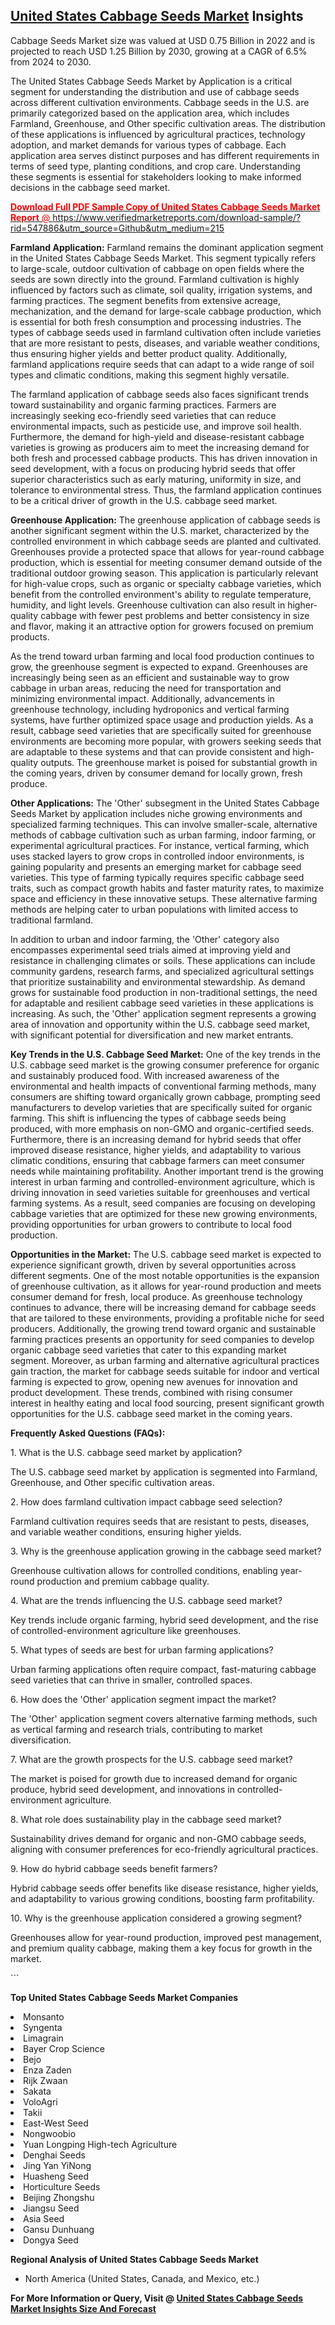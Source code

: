 <h2><a href="https://www.verifiedmarketreports.com/download-sample/?rid=547886&amp;utm_source=Github&amp;utm_medium=215" target="_blank">United States Cabbage Seeds Market</a> Insights</h2><p>Cabbage Seeds Market size was valued at USD 0.75 Billion in 2022 and is projected to reach USD 1.25 Billion by 2030, growing at a CAGR of 6.5% from 2024 to 2030.</p><p><p>The United States Cabbage Seeds Market by Application is a critical segment for understanding the distribution and use of cabbage seeds across different cultivation environments. Cabbage seeds in the U.S. are primarily categorized based on the application area, which includes Farmland, Greenhouse, and Other specific cultivation areas. The distribution of these applications is influenced by agricultural practices, technology adoption, and market demands for various types of cabbage. Each application area serves distinct purposes and has different requirements in terms of seed type, planting conditions, and crop care. Understanding these segments is essential for stakeholders looking to make informed decisions in the cabbage seed market.</p><p><a href="#download-sample"><p><span class=""><span style="color: #ff0000;"><strong>Download Full PDF Sample Copy of United States Cabbage Seeds Market Report</strong> @ </span><a href="https://www.verifiedmarketreports.com/download-sample/?rid=547886&amp;utm_source=Github&amp;utm_medium=215" target="_blank">https://www.verifiedmarketreports.com/download-sample/?rid=547886&amp;utm_source=Github&amp;utm_medium=215</a></span></p></a></p><p><strong>Farmland Application:</strong> Farmland remains the dominant application segment in the United States Cabbage Seeds Market. This segment typically refers to large-scale, outdoor cultivation of cabbage on open fields where the seeds are sown directly into the ground. Farmland cultivation is highly influenced by factors such as climate, soil quality, irrigation systems, and farming practices. The segment benefits from extensive acreage, mechanization, and the demand for large-scale cabbage production, which is essential for both fresh consumption and processing industries. The types of cabbage seeds used in farmland cultivation often include varieties that are more resistant to pests, diseases, and variable weather conditions, thus ensuring higher yields and better product quality. Additionally, farmland applications require seeds that can adapt to a wide range of soil types and climatic conditions, making this segment highly versatile.<p>The farmland application of cabbage seeds also faces significant trends toward sustainability and organic farming practices. Farmers are increasingly seeking eco-friendly seed varieties that can reduce environmental impacts, such as pesticide use, and improve soil health. Furthermore, the demand for high-yield and disease-resistant cabbage varieties is growing as producers aim to meet the increasing demand for both fresh and processed cabbage products. This has driven innovation in seed development, with a focus on producing hybrid seeds that offer superior characteristics such as early maturing, uniformity in size, and tolerance to environmental stress. Thus, the farmland application continues to be a critical driver of growth in the U.S. cabbage seed market.</p><p><strong>Greenhouse Application:</strong> The greenhouse application of cabbage seeds is another significant segment within the U.S. market, characterized by the controlled environment in which cabbage seeds are planted and cultivated. Greenhouses provide a protected space that allows for year-round cabbage production, which is essential for meeting consumer demand outside of the traditional outdoor growing season. This application is particularly relevant for high-value crops, such as organic or specialty cabbage varieties, which benefit from the controlled environment's ability to regulate temperature, humidity, and light levels. Greenhouse cultivation can also result in higher-quality cabbage with fewer pest problems and better consistency in size and flavor, making it an attractive option for growers focused on premium products.<p>As the trend toward urban farming and local food production continues to grow, the greenhouse segment is expected to expand. Greenhouses are increasingly being seen as an efficient and sustainable way to grow cabbage in urban areas, reducing the need for transportation and minimizing environmental impact. Additionally, advancements in greenhouse technology, including hydroponics and vertical farming systems, have further optimized space usage and production yields. As a result, cabbage seed varieties that are specifically suited for greenhouse environments are becoming more popular, with growers seeking seeds that are adaptable to these systems and that can provide consistent and high-quality outputs. The greenhouse market is poised for substantial growth in the coming years, driven by consumer demand for locally grown, fresh produce.</p><p><strong>Other Applications:</strong> The 'Other' subsegment in the United States Cabbage Seeds Market by application includes niche growing environments and specialized farming techniques. This can involve smaller-scale, alternative methods of cabbage cultivation such as urban farming, indoor farming, or experimental agricultural practices. For instance, vertical farming, which uses stacked layers to grow crops in controlled indoor environments, is gaining popularity and presents an emerging market for cabbage seed varieties. This type of farming typically requires specific cabbage seed traits, such as compact growth habits and faster maturity rates, to maximize space and efficiency in these innovative setups. These alternative farming methods are helping cater to urban populations with limited access to traditional farmland.<p>In addition to urban and indoor farming, the 'Other' category also encompasses experimental seed trials aimed at improving yield and resistance in challenging climates or soils. These applications can include community gardens, research farms, and specialized agricultural settings that prioritize sustainability and environmental stewardship. As demand grows for sustainable food production in non-traditional settings, the need for adaptable and resilient cabbage seed varieties in these applications is increasing. As such, the 'Other' application segment represents a growing area of innovation and opportunity within the U.S. cabbage seed market, with significant potential for diversification and new market entrants.</p><p><strong>Key Trends in the U.S. Cabbage Seed Market:</strong> One of the key trends in the U.S. cabbage seed market is the growing consumer preference for organic and sustainably produced food. With increased awareness of the environmental and health impacts of conventional farming methods, many consumers are shifting toward organically grown cabbage, prompting seed manufacturers to develop varieties that are specifically suited for organic farming. This shift is influencing the types of cabbage seeds being produced, with more emphasis on non-GMO and organic-certified seeds. Furthermore, there is an increasing demand for hybrid seeds that offer improved disease resistance, higher yields, and adaptability to various climatic conditions, ensuring that cabbage farmers can meet consumer needs while maintaining profitability. Another important trend is the growing interest in urban farming and controlled-environment agriculture, which is driving innovation in seed varieties suitable for greenhouses and vertical farming systems. As a result, seed companies are focusing on developing cabbage varieties that are optimized for these new growing environments, providing opportunities for urban growers to contribute to local food production.<p><strong>Opportunities in the Market:</strong> The U.S. cabbage seed market is expected to experience significant growth, driven by several opportunities across different segments. One of the most notable opportunities is the expansion of greenhouse cultivation, as it allows for year-round production and meets consumer demand for fresh, local produce. As greenhouse technology continues to advance, there will be increasing demand for cabbage seeds that are tailored to these environments, providing a profitable niche for seed producers. Additionally, the growing trend toward organic and sustainable farming practices presents an opportunity for seed companies to develop organic cabbage seed varieties that cater to this expanding market segment. Moreover, as urban farming and alternative agricultural practices gain traction, the market for cabbage seeds suitable for indoor and vertical farming is expected to grow, opening new avenues for innovation and product development. These trends, combined with rising consumer interest in healthy eating and local food sourcing, present significant growth opportunities for the U.S. cabbage seed market in the coming years.</p><p><strong>Frequently Asked Questions (FAQs):</strong></p><p>1. What is the U.S. cabbage seed market by application?</p><p>The U.S. cabbage seed market by application is segmented into Farmland, Greenhouse, and Other specific cultivation areas.</p><p>2. How does farmland cultivation impact cabbage seed selection?</p><p>Farmland cultivation requires seeds that are resistant to pests, diseases, and variable weather conditions, ensuring higher yields.</p><p>3. Why is the greenhouse application growing in the cabbage seed market?</p><p>Greenhouse cultivation allows for controlled conditions, enabling year-round production and premium cabbage quality.</p><p>4. What are the trends influencing the U.S. cabbage seed market?</p><p>Key trends include organic farming, hybrid seed development, and the rise of controlled-environment agriculture like greenhouses.</p><p>5. What types of seeds are best for urban farming applications?</p><p>Urban farming applications often require compact, fast-maturing cabbage seed varieties that can thrive in smaller, controlled spaces.</p><p>6. How does the 'Other' application segment impact the market?</p><p>The 'Other' application segment covers alternative farming methods, such as vertical farming and research trials, contributing to market diversification.</p><p>7. What are the growth prospects for the U.S. cabbage seed market?</p><p>The market is poised for growth due to increased demand for organic produce, hybrid seed development, and innovations in controlled-environment agriculture.</p><p>8. What role does sustainability play in the cabbage seed market?</p><p>Sustainability drives demand for organic and non-GMO cabbage seeds, aligning with consumer preferences for eco-friendly agricultural practices.</p><p>9. How do hybrid cabbage seeds benefit farmers?</p><p>Hybrid cabbage seeds offer benefits like disease resistance, higher yields, and adaptability to various growing conditions, boosting farm profitability.</p><p>10. Why is the greenhouse application considered a growing segment?</p><p>Greenhouses allow for year-round production, improved pest management, and premium quality cabbage, making them a key focus for growth in the market.</p>```</p><p><strong>Top United States Cabbage Seeds Market Companies</strong></p><div data-test-id=""><p><li>Monsanto</li><li> Syngenta</li><li> Limagrain</li><li> Bayer Crop Science</li><li> Bejo</li><li> Enza Zaden</li><li> Rijk Zwaan</li><li> Sakata</li><li> VoloAgri</li><li> Takii</li><li> East-West Seed</li><li> Nongwoobio</li><li> Yuan Longping High-tech Agriculture</li><li> Denghai Seeds</li><li> Jing Yan YiNong</li><li> Huasheng Seed</li><li> Horticulture Seeds</li><li> Beijing Zhongshu</li><li> Jiangsu Seed</li><li> Asia Seed</li><li> Gansu Dunhuang</li><li> Dongya Seed</li></p><div><strong>Regional Analysis of&nbsp;United States Cabbage Seeds Market</strong></div><ul><li dir="ltr"><p dir="ltr">North America&nbsp;(United States, Canada, and Mexico, etc.)</p></li></ul><p><strong>For More Information or Query, Visit @&nbsp;</strong><strong><a href="https://www.verifiedmarketreports.com/product/cabbage-seeds-market-size-and-forecast/?utm_source=Github&amp;utm_medium=215" target="_blank">United States Cabbage Seeds Market Insights Size And Forecast</a></strong></p></div>
